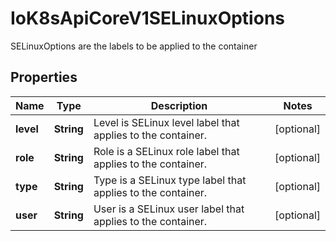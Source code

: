 

# IoK8sApiCoreV1SELinuxOptions

SELinuxOptions are the labels to be applied to the container
## Properties

Name | Type | Description | Notes
------------ | ------------- | ------------- | -------------
**level** | **String** | Level is SELinux level label that applies to the container. |  [optional]
**role** | **String** | Role is a SELinux role label that applies to the container. |  [optional]
**type** | **String** | Type is a SELinux type label that applies to the container. |  [optional]
**user** | **String** | User is a SELinux user label that applies to the container. |  [optional]



